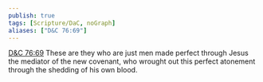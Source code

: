 ```yaml
---
publish: true
tags: [Scripture/DaC, noGraph]
aliases: ["D&C 76:69"]
---
```

[D&C 76:69](https://churchofjesuschrist.org/study/scriptures/dc-testament/dc/76?lang=eng&id=p69#p69) These are they who are just men made perfect through Jesus the mediator of the new covenant, who wrought out this perfect atonement through the shedding of his own blood.
